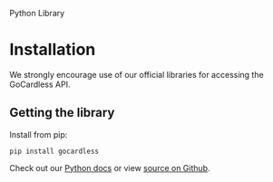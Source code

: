<h0>Python Library</h0>

# Installation

We strongly encourage use of our official libraries for accessing the GoCardless API.

## Getting the library

Install from pip:

	pip install gocardless

Check out our [Python docs](/python) or view [source on Github](https://github.com/gocardless/gocardless-legacy-python).
